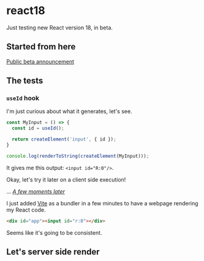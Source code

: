 # react18
Just testing new React version 18, in beta.

## Started from here

[Public beta announcement](https://github.com/reactwg/react-18/discussions/112)

## The tests

### `useId` hook

I'm just curious about what it generates, let's see.

```javascript
const MyInput = () => {
  const id = useId();

  return createElement('input', { id });
}

console.log(renderToString(createElement(MyInput)));
```

It gives me this output: `<input id="R:0"/>`.

Okay, let's try it later on a client side execution!

... *[A few moments later](https://www.youtube.com/watch?v=-2Z0Y3Kk8nU)*

I just added [Vite](https://vitejs.dev/) as a bundler in a few minutes to have a webpage
rendering my React code.

```html
<div id="app"><input id="r:0"></div>
```

Seems like it's going to be consistent.

## Let's server side render
